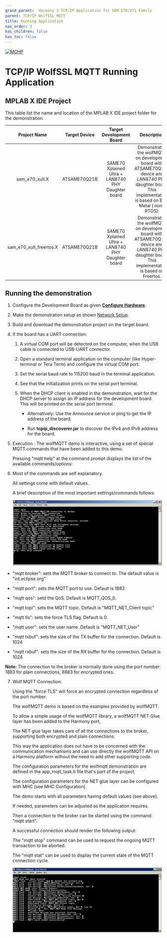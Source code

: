 ```yaml
---
grand_parent:  Harmony 3 TCP/IP Application for SAM E70/V71 Family
parent: TCP/IP WolfSSL MQTT
title: Running Application
nav_order: 3
has_children: false
has_toc: false
---
```

[![MCHP](https://www.microchip.com/ResourcePackages/Microchip/assets/dist/images/logo.png)](https://www.microchip.com)

# TCP/IP WolfSSL MQTT Running Application

## MPLAB X IDE Project
This table list the name and location of the MPLAB X IDE project folder for the demonstration.

|Project Name|  Target Device|  Target Development Board | Description  |
|:-------------:|:---------:|:---------:|:---------:|
|sam_e70_xult.X | ATSAME70Q21B | SAME70 Xplained Ultra + LAN8740 PHY Daughter board | Demonstrates the wolfMQTT on development board with ATSAME70Q21B device and LAN8740 PHY daughter board. This implementation is based on Bare Metal ( non-RTOS).  |
|sam_e70_xult_freertos.X | ATSAME70Q21B | SAME70 Xplained Ultra + LAN8740 PHY Daughter board | Demonstrates the wolfMQTT on development board with ATSAME70Q21B device and LAN8740 PHY daughter board. This implementation is based on Freertos.  |



## Running the demonstration

1. Configure the Development Board as given  **[Configure Hardware](readme_hardware_configuration.md)**.

2. Make the demonstration setup as shown [Network Setup](../../readme.md).

3. Build and download the demonstration project on the target board.

4. If the board has a UART connection:

    1. A virtual COM port will be detected on the computer, when the USB cable is connected to USB-UART connector.

    2. Open a standard terminal application on the computer (like Hyper-terminal or Tera Term) and configure the virtual COM port.

    3. Set the serial baud rate to 115200 baud in the terminal application.

    4. See that the initialization prints on the serial port terminal.

    5. When the DHCP client is enabled in the demonstration, wait for the DHCP server to assign an IP address for the development board. This will be printed on the serial port terminal.

		* Alternatively: Use the Announce service or ping to get the IP address of the board.

        * Run **tcpip_discoverer.jar** to discover the IPv4 and IPv6 address for the board.
        
5. Execution :
    The wolfMQTT demo is interactive, using a set of special MQTT commands that have been added to this demo.

    Pressing "mqtt help" at the command prompt displays the list of the available commands/options:

6. Most of the commands are self explanatory.

    All settings come with default values.

    A brief description of the most important settings/commands follows:

    ![tcpip_wolfmqtt_server_project](images/wolmqtt_help.png)

  - "mqtt broker": sets the MQTT broker to connect to. The default value is "iot.eclipse.org"

  - "mqtt port": sets the MQTT port to use. Default is 1883

  - "mqtt qos": setd the QoS. Default is MQTT_QOS_0.

  - "mqtt topi": sets the MQTT topic. Default is "MQTT_NET_Client topic"

  - "mqtt tls": sets the force TLS flag. Default is 0.

  - "mqtt user": sets the user name. Default is "MQTT_NET_User"

  - "mqtt txbuf": sets the size of the TX buffer for the connection. Default is 1024

  - "mqtt rxbuf": sets the size of the RX buffer for the connection. Default is 1024

**Note:** The connection to the broker is normally done using the port number: 1883 for plain connections, 8883 for encrypted ones.

7. Wolf MQTT Connection:

    Using the "force TLS" will force an encrypted connection regardless of the port number.

    The wolfMQTT demo is based on the examples provided by wolfMQTT.

    To allow a simple usage of the wolfMQTT library, a wolfMQTT NET Glue layer has been added to the Harmony port,

    The NET glue layer takes care of all the connections to the broker, supporting both encrypted and plain connections.

    This way the application does not have to be concerned with the communication mechanisms and can use directly the wolfMQTT API on a Harmony platform without the need to add other supporting code.

    The configuration parameters for the wolfmqtt demonstration are defined in the app_mqtt_task.h file that's part of the project.

    The configuration parameters for the NET glue layer can be configured with MHC (see MHC Configuration).

    The demo starts with all parameters having default values (see above).

    If needed, parameters can be adjusted as the application requires.

    Then a connection to the broker can be started using the command: "mqtt start".

    A successful connection should render the following output:

    The "mqtt stop" command can be used to request the ongoing MQTT transaction to be aborted.

    The "mqtt stat" can be used to display the current state of the MQTT connection cycle.

    ![tcpip_wolfmqtt_server_project](images/wolfmqtt_connection.png)
